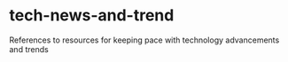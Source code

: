 # tech-news-and-trend
References to resources for keeping pace with technology advancements and trends
